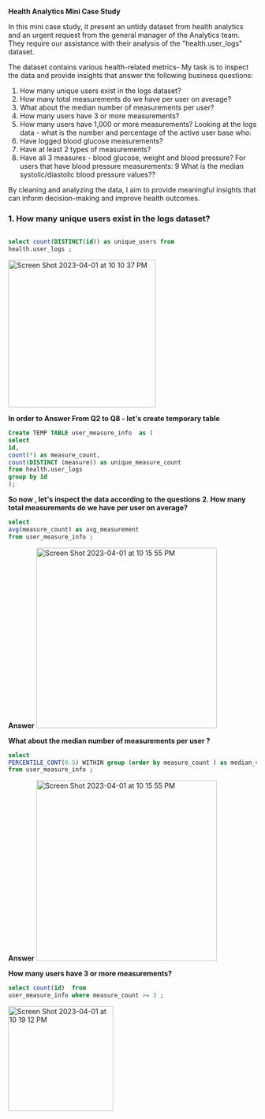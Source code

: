 **Health Analytics Mini Case Study** 


In this mini case study, it present an untidy dataset from health analytics and an urgent request from the general manager of the Analytics team. 
They require our assistance with their analysis of the "health.user_logs" dataset.

The dataset contains various health-related metrics- My task is to inspect the data and provide insights that answer the following business questions:

1. How many unique users exist in the logs dataset?
2. How many total measurements do we have per user on average?
3. What about the median number of measurements per user?
4. How many users have 3 or more measurements?
5. How many users have 1,000 or more measurements?
Looking at the logs data - what is the number and percentage of the active user base who:
6. Have logged blood glucose measurements?
7. Have at least 2 types of measurements?
8. Have all 3 measures - blood glucose, weight and blood pressure?
For users that have blood pressure measurements:
9	What is the median systolic/diastolic blood pressure values??

By cleaning and analyzing the data, I aim to provide meaningful insights that can inform decision-making and improve health outcomes.


### 1. How many unique users exist in the logs dataset?
````sql

select count(DISTINCT(id)) as unique_users from 
health.user_logs ; 

````
<img width="299" alt="Screen Shot 2023-04-01 at 10 10 37 PM" src="https://user-images.githubusercontent.com/51711008/229291179-28e8aede-01f5-40e1-9dca-3851a2eef817.png">

**In order to Answer From Q2 to Q8 - let's create temporary table**

````sql
Create TEMP TABLE user_measure_info  as (
select 
id, 
count(*) as measure_count,
count(DISTINCT (measure)) as unique_measure_count 
from health.user_logs
group by id
);
````
**So now , let's inspect the data according to the questions**
**2. How many total measurements do we have per user on average?**
````sql
select 
avg(measure_count) as avg_measurement 
from user_measure_info ;
````
**Answer**
<img width="366" alt="Screen Shot 2023-04-01 at 10 15 55 PM" src="https://user-images.githubusercontent.com/51711008/229291323-b17f01f5-bc71-4e02-b0c8-bf311613d363.png">

**What about the median number of measurements per user ?**
````sql
select 
PERCENTILE_CONT(0.5) WITHIN group (order by measure_count ) as median_value
from user_measure_info ; 
````
**Answer**
<img width="366" alt="Screen Shot 2023-04-01 at 10 15 55 PM" src="https://user-images.githubusercontent.com/51711008/229291391-16785b98-d588-4363-8389-6325a3abda4e.png">

**How many users have 3 or more measurements?**
````sql
select count(id)  from 
user_measure_info where measure_count >= 3 ; 

````
<img width="213" alt="Screen Shot 2023-04-01 at 10 19 12 PM" src="https://user-images.githubusercontent.com/51711008/229291471-60682b62-1ccd-4c43-911a-32b3d0d1b9a8.png">





